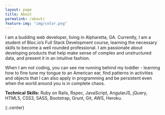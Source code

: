 ```yaml
---
layout: page
title: About
permalink: /about/
feature-img: "img/color.png"
---
```

I am  a budding web developer, living in Alpharetta, GA. Currently,  I am a student of  Bloc.io’s Full Stack Development course, learning the  necessary skills to become a well rounded professional. I am passionate about  developing products that  help make sense of complex and unstructured data, and present it in an intuitive fashion.

When I am not coding, you can see me running behind my toddler - learning how to fine tune my tongue to an American ear, find patterns in activities and objects that I can also apply in programming and be persistent even when the world around you is in complete chaos.

**Technical Skills:** Ruby on Rails, Rspec, JavaScript, AngularJS, jQuery, HTML5, CSS3, SASS, Bootstrap, Grunt, Git, AWS, Heroku.

{:.center}
<a href="{{ site.baseurl}}/"   class="button">
  <i class="fa fa-home"></i>
</a>
